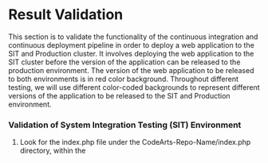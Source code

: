 # Result Validation

This section is to validate the functionality of the continuous integration and continuous deployment pipeline in order to deploy a web application to the SIT and Production cluster. It involves deploying the web application to the SIT cluster before the version of the application can be released to the production environment. The version of the web application to be released to both environments is in red color background. Throughout different testing, we will use different color-coded backgrounds to represent different versions of the application to be released to the SIT and Production environment.

###	Validation of System Integration Testing (SIT) Environment
1. Look for the index.php file under the CodeArts-Repo-Name/index.php directory, within the <style> tag, uncomment the scripts for the background parameter where the value represents the red color as in the below screenshots.

    ![figure8.1.0](./images/8.1.0.png)

<p align="center"> Figure 8.1.0: Modify the index.php file </p>

2. Within the <style> tag, uncomment the scripts for the background parameter for all the sections as mentioned below:
* .highlight-box {}
* footer {}
* .shaded-section h2 {}

3. Once modify the code, commit changes to the CodeArts Repo using the below command to trigger the SIT pipeline by following the instructions in the below screenshot.

```$ git commit -am “deploy history red version”```

```$ git push```

![figure8.1.1](./images/8.1.1.png)

<p align="center"> Figure 8.1.1: Commit changes to the CodeArts Repo </p>

4. Navigate to the CodeArts Pipeline management console, and verify the SIT pipeline was triggered upon source code commit.

    ![figure8.1.2](./images/8.1.2.png)

<p align="center"> Figure 8.1.2: Verify the SIT pipeline was triggered upon code commit </p>
    
![figure8.1.3](./images/8.1.3.png)

<p align="center"> Figure 8.1.3: Verify the SIT pipeline had run successfully </p>

5. Once the pipeline had run successfully, configure a load balancer in the SIT cluster in order to access the web application using the EIP bound. Follow the instructions in the below screenshot to configure the ELB.

    ![figure8.1.4](./images/8.1.4.png)

<p align="center"> Figure 8.1.4: Verify the SIT pipeline had run successfully </p>

![figure8.1.5](./images/8.1.5.png)

<p align="center"> Figure 8.1.5: Verify the SIT pipeline had run successfully </p>

6. Obtain the EIP address of the load balancer and paste it into any web browser to access the web application. If you see a similar result as in Figure 2.1.7, it indicates that you had completed the configuration and validation on the CI pipeline.

    ![figure8.1.6](./images/8.1.6.png)

<p align="center"> Figure 8.1.6: Obtain the EIP address of the load balancer </p>

![figure8.1.7](./images/8.1.7.png)

<p align="center"> Figure 8.1.7: Verify the web application </p>

7. In the meantime, you can also check the container image that had built using the SIT pipeline. Navigate to the Software Repository Warehouse (SWR) management console, and verify the container image built.

    ![figure8.1.8](./images/8.1.8.png)

<p align="center"> Figure 8.1.8: Container image built and pushed to SWR </p>